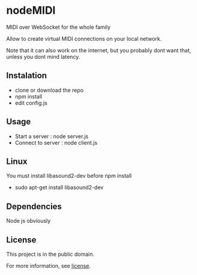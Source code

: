 # nodeMIDI

MIDI over WebSocket for the whole family

Allow to create virtual MIDI connections on your local network.

Note that it can also work on the internet, but you probably dont want that, unless you dont mind latency.

## Instalation

 - clone or download the repo
 - npm install
 - edit config.js

## Usage

 * Start a server : node server.js
 * Connect to server : node client.js

## Linux

You must install libasound2-dev before npm install

 - sudo apt-get install libasound2-dev

## Dependencies

Node js obviously

## License

This project is in the public domain.

For more information, see [license](LICENSE.md).